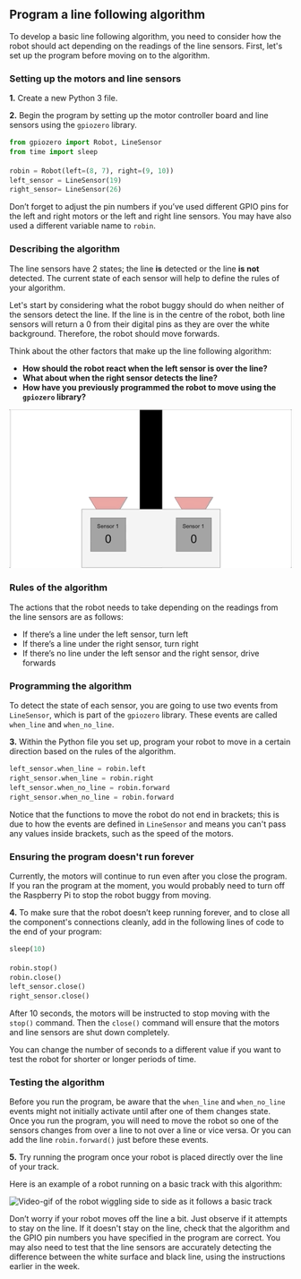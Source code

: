 [comment]: # (
Is this step open? Y/N
If so, short description of this step:
Related links:
Related files:
)

## Program a line following algorithm

To develop a basic line following algorithm, you need to consider how the robot should act depending on the readings of the line sensors. First, let's set up the program before moving on to the algorithm. 

### Setting up the motors and line sensors

**1.** Create a new Python 3 file.

**2.** Begin the program by setting up the motor controller board and line sensors using the `gpiozero` library.

~~~ python
from gpiozero import Robot, LineSensor
from time import sleep

robin = Robot(left=(8, 7), right=(9, 10))
left_sensor = LineSensor(19)
right_sensor= LineSensor(26)
~~~

Don’t forget to adjust the pin numbers if you’ve used different GPIO pins for the left and right motors or the left and right line sensors. You may have also used a different variable name to `robin`. 

### Describing the algorithm

The line sensors have 2 states; the line **is** detected or the line **is not** detected. The current state of each sensor will help to define the rules of your algorithm.

Let's start by considering what the robot buggy should do when neither of the sensors detect the line. If the line is in the centre of the robot, both line sensors will return a 0 from their digital pins as they are over the white background. Therefore, the robot should move forwards.

Think about the other factors that make up the line following algorithm: 

+ **How should the robot react when the left sensor is over the line?**
+ **What about when the right sensor detects the line?**
+ **How have you previously programmed the robot to move using the `gpiozero` library?**

![](images/3_4_Two_Sensors_Anim.gif)

### Rules of the algorithm

The actions that the robot needs to take depending on the readings from the line sensors are as follows:

+ If there’s a line under the left sensor, turn left
+ If there’s a line under the right sensor, turn right
+ If there’s no line under the left sensor and the right sensor, drive forwards

### Programming the algorithm

To detect the state of each sensor, you are going to use two events from `LineSensor`, which is part of the `gpiozero` library. These events are called `when_line` and `when_no_line`.

**3.** Within the Python file you set up, program your robot to move in a certain direction based on the rules of the algorithm.

~~~ python
left_sensor.when_line = robin.left
right_sensor.when_line = robin.right
left_sensor.when_no_line = robin.forward
right_sensor.when_no_line = robin.forward
~~~

Notice that the functions to move the robot do not end in brackets; this is due to how the events are defined in `LineSensor` and means you can't pass any values inside brackets, such as the speed of the motors.

### Ensuring the program doesn't run forever

Currently, the motors will continue to run even after you close the program. If you ran the program at the moment, you would probably need to turn off the Raspberry Pi to stop the robot buggy from moving.

**4.** To make sure that the robot doesn’t keep running forever, and to close all the component's connections cleanly, add in the following lines of code to the end of your program:

~~~ python
sleep(10)

robin.stop()
robin.close()
left_sensor.close()
right_sensor.close()
~~~

After 10 seconds, the motors will be instructed to stop moving with the `stop()` command. Then the `close()` command will ensure that the motors and line sensors are shut down completely.

You can change the number of seconds to a different value if you want to test the robot for shorter or longer periods of time.

### Testing the algorithm

<!-- Find out why and potentially modify explanation -->
Before you run the program, be aware that the `when_line` and `when_no_line` events might not initially activate until after one of them changes state. Once you run the program, you will need to move the robot so one of the sensors changes from over a line to not over a line or vice versa. Or you can add the line `robin.forward()` just before these events.

**5.** Try running the program once your robot is placed directly over the line of your track.

Here is an example of a robot running on a basic track with this algorithm:

![Video-gif of the robot wiggling side to side as it follows a basic track](images/3_8-basic-line-following-robot)

Don’t worry if your robot moves off the line a bit. Just observe if it attempts to stay on the line. If it doesn't stay on the line, check that the algorithm and the GPIO pin numbers you have specified in the program are correct. You may also need to test that the line sensors are accurately detecting the difference between the white surface and black line, using the instructions earlier in the week.
